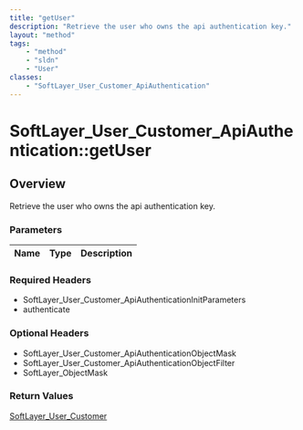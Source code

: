 ```yaml
---
title: "getUser"
description: "Retrieve the user who owns the api authentication key."
layout: "method"
tags:
    - "method"
    - "sldn"
    - "User"
classes:
    - "SoftLayer_User_Customer_ApiAuthentication"
---
```

# SoftLayer_User_Customer_ApiAuthentication::getUser
## Overview 
Retrieve the user who owns the api authentication key.

### Parameters 
|Name | Type | Description |
| --- | --- | --- |


### Required Headers
* SoftLayer_User_Customer_ApiAuthenticationInitParameters
* authenticate

### Optional Headers
* SoftLayer_User_Customer_ApiAuthenticationObjectMask
* SoftLayer_User_Customer_ApiAuthenticationObjectFilter
* SoftLayer_ObjectMask

### Return Values
<a href='/reference/datatypes/SoftLayer_User_Customer'>SoftLayer_User_Customer </a>
